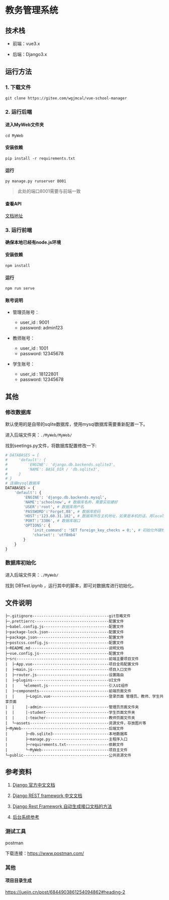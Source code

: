 # 教务管理系统

## 技术栈

- 前端：vue3.x

- 后端：Django3.x

## 运行方法

### 1. 下载文件
```
git clone https://gitee.com/wgjmcal/vue-school-manager
```
### 2. 运行后端

#### 进入MyWeb文件夹
```
cd MyWeb
```
#### 安装依赖

```
pip install -r requirements.txt
```
#### 运行

```
py manage.py runserver 8001
```
> 此处的端口8001需要与前端一致

#### 查看API

[文档地址](https://documenter.getpostman.com/view/14310338/TzXwGeZ5)


### 3. 运行前端

**确保本地已经有node.js环境**

#### 安装依赖
```
npm install
```

#### 运行
```
npm run serve
```

#### 账号说明

- 管理员账号：
    - user_id : 9001
    - password: admin123

- 教师账号：
    - user_id : 1001
    - password: 12345678

- 学生账号：
    - user_id : 18122801
    - password: 12345678

## 其他

### 修改数据库

默认使用的是自带的sqlite数据库，使用mysql数据库需要重新配置一下。

进入后端文件夹：`./MyWeb/MyWeb/`

找到seetings.py文件，将数据库配置修改一下:

```python
# DATABASES = {
#     'default': {
#         'ENGINE': 'django.db.backends.sqlite3',
#         'NAME': BASE_DIR / 'db.sqlite3',
#     }
# }
# 连接mysql数据库
DATABASES = {
    'default': {
        'ENGINE': 'django.db.backends.mysql',
        'NAME':'schoolnew', # 数据库名称，需要实现建好
        'USER':'root', # 数据库用户名
        'PASSWORD':'Forget,88', # 数据库密码
        'HOST':'123.60.31.182', # 数据库所在主机地址，如果是本机的话，用localhost
        'PORT':'3306', # 数据库端口
        'OPTIONS': {
            'init_command': 'SET foreign_key_checks = 0;', # 初始化外键检查为0
            'charset': 'utf8mb4'
        }
    }
}
```

### 数据库初始化

进入后端文件夹：`./MyWeb/`

找到 DBTest.ipynb ，运行其中的脚本，即可对数据库进行初始化。

## 文件说明

```
├─.gitignore----------------------------------git忽略文件
├─.prettierrc---------------------------------配置文件
├─babel.config.js-----------------------------配置文件
├─package-lock.json---------------------------配置文件
├─package.json--------------------------------配置文件
├─postcss.config.js---------------------------配置文件
├─README.md-----------------------------------说明文档
├─vue.config.js-------------------------------配置文件
├─src-----------------------------------------前端主要项目文件
|  ├─App.vue----------------------------------项目全局配置文件
|  ├─main.js----------------------------------项目入口文件
|  ├─router.js--------------------------------设置路由
|  ├─plugins----------------------------------UI文件
|  |    └element.js---------------------------引入UI组件
|  ├─components-------------------------------前端页面文件
|  |     ├─Login.vue--------------------------登录页面 管理员、教师、学生共享页面
|  |     |-admin------------------------------管理员页面文件夹
|  |     |-student----------------------------学生页面文件夹
|  |     |-teacher----------------------------教师页面文件夹
|  └─assets-----------------------------------资源文件，存放图片等
├─MyWeb---------------------------------------后端文件
|        ├─db.sqlite3-------------------------本地数据库
|        ├─manage.py--------------------------主程序入口
|        ├─requirements.txt-------------------依赖文件
|        └─MyWeb------------------------------项目主文件
└─public--------------------------------------公共资源文件
````
## 参考资料

1. [Django 官方中文文档](https://docs.djangoproject.com/zh-hans/3.2/)

2. [Django REST framework 中文文档](https://q1mi.github.io/Django-REST-framework-documentation/)

3. [Django Rest Framework 自动生成接口文档的方法](https://cloud.tencent.com/developer/article/1632466)

4. [后台系统参考](http://gl.timemeetyou.com/#/login)

### 测试工具
postman

下载连接：https://www.postman.com/


### 其他

#### 项目目录生成
https://juejin.cn/post/6844903861254094862#heading-2

